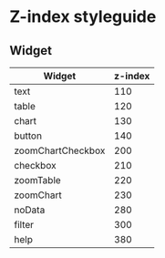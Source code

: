 # Z-index styleguide

## Widget

| Widget            | z-index |
| ----------------- | ------- |
| text              | 110     |
| table             | 120     |
| chart             | 130     |
| button            | 140     |
| zoomChartCheckbox | 200     |
| checkbox          | 210     |
| zoomTable         | 220     |
| zoomChart         | 230     |
| noData            | 280     |
| filter            | 300     |
| help              | 380     |
